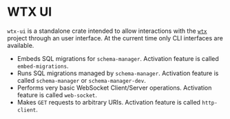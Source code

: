 # WTX UI 

`wtx-ui` is a standalone crate intended to allow interactions with the [`wtx`](https://github.com/c410-f3r/wtx) project through an user interface. At the current time only CLI interfaces are available.

- Embeds SQL migrations for `schema-manager`. Activation feature is called `embed-migrations`.
- Runs SQL migrations managed by `schema-manager`. Activation feature is called `schema-manager` or `schema-manager-dev`.
- Performs very basic WebSocket Client/Server operations. Activation feature is called `web-socket`.
- Makes `GET` requests to arbitrary URIs. Activation feature is called `http-client`.
